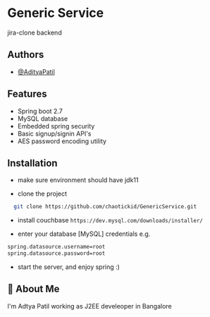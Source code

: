 # Generic Service

jira-clone backend



## Authors

- [@AdityaPatil](https://github.com/chaotickid/)


## Features

- Spring boot 2.7
- MySQL database
- Embedded spring security
- Basic signup/signin API's
- AES password encoding utility


## Installation

- make sure environment should have jdk11

- clone the project

```bash
  git clone https://github.com/chaotickid/GenericService.git
```

- install couchbase `https://dev.mysql.com/downloads/installer/`

- enter your database [MySQL] credentials
  e.g.
```bash
spring.datasource.username=root
spring.datasource.password=root
```
- start the server, and enjoy spring :)

## 🚀 About Me
I'm Adtya Patil working as J2EE develeoper in Bangalore
